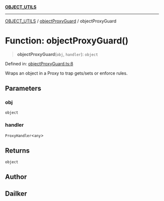 [**OBJECT_UTILS**](../../README.md)

***

[OBJECT_UTILS](../../README.md) / [objectProxyGuard](../README.md) / objectProxyGuard

# Function: objectProxyGuard()

> **objectProxyGuard**(`obj`, `handler`): `object`

Defined in: [objectProxyGuard.ts:8](https://github.com/dailker/everyutil/blob/b3489bb6f319079994023a8bfde262e0cfc42fe7/src/object/objectProxyGuard.ts#L8)

Wraps an object in a Proxy to trap gets/sets or enforce rules.

## Parameters

### obj

`object`

### handler

`ProxyHandler`\<`any`\>

## Returns

`object`

## Author

## Dailker
